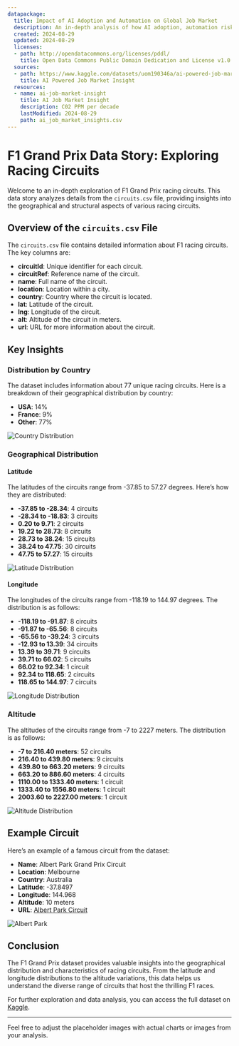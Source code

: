```yaml
---
datapackage:
  title: Impact of AI Adoption and Automation on Global Job Market
  description: An in-depth analysis of how AI adoption, automation risk, and required skills are reshaping industries, job roles, and growth prospects across various locations globally
  created: 2024-08-29
  updated: 2024-08-29
  licenses:
  - path: http://opendatacommons.org/licenses/pddl/
    title: Open Data Commons Public Domain Dedication and License v1.0
  sources:
  - path: https://www.kaggle.com/datasets/uom190346a/ai-powered-job-market-insights
    title: AI Powered Job Market Insight
  resources:
  - name: ai-job-market-insight
    title: AI Job Market Insight
    description: C02 PPM per decade
    lastModified: 2024-08-29
    path: ai_job_market_insights.csv
---
```


# F1 Grand Prix Data Story: Exploring Racing Circuits

Welcome to an in-depth exploration of F1 Grand Prix racing circuits. This data story analyzes details from the `circuits.csv` file, providing insights into the geographical and structural aspects of various racing circuits.

## Overview of the `circuits.csv` File

The `circuits.csv` file contains detailed information about F1 racing circuits. The key columns are:

- **circuitId**: Unique identifier for each circuit.
- **circuitRef**: Reference name of the circuit.
- **name**: Full name of the circuit.
- **location**: Location within a city.
- **country**: Country where the circuit is located.
- **lat**: Latitude of the circuit.
- **lng**: Longitude of the circuit.
- **alt**: Altitude of the circuit in meters.
- **url**: URL for more information about the circuit.

## Key Insights

### Distribution by Country

The dataset includes information about 77 unique racing circuits. Here is a breakdown of their geographical distribution by country:

- **USA**: 14%
- **France**: 9%
- **Other**: 77%

![Country Distribution](https://via.placeholder.com/600x300.png?text=Country+Distribution)

### Geographical Distribution

#### Latitude

The latitudes of the circuits range from -37.85 to 57.27 degrees. Here’s how they are distributed:

- **-37.85 to -28.34**: 4 circuits
- **-28.34 to -18.83**: 3 circuits
- **0.20 to 9.71**: 2 circuits
- **19.22 to 28.73**: 8 circuits
- **28.73 to 38.24**: 15 circuits
- **38.24 to 47.75**: 30 circuits
- **47.75 to 57.27**: 15 circuits

![Latitude Distribution](https://via.placeholder.com/600x300.png?text=Latitude+Distribution)

#### Longitude

The longitudes of the circuits range from -118.19 to 144.97 degrees. The distribution is as follows:

- **-118.19 to -91.87**: 8 circuits
- **-91.87 to -65.56**: 8 circuits
- **-65.56 to -39.24**: 3 circuits
- **-12.93 to 13.39**: 34 circuits
- **13.39 to 39.71**: 9 circuits
- **39.71 to 66.02**: 5 circuits
- **66.02 to 92.34**: 1 circuit
- **92.34 to 118.65**: 2 circuits
- **118.65 to 144.97**: 7 circuits

![Longitude Distribution](https://via.placeholder.com/600x300.png?text=Longitude+Distribution)

### Altitude

The altitudes of the circuits range from -7 to 2227 meters. The distribution is as follows:

- **-7 to 216.40 meters**: 52 circuits
- **216.40 to 439.80 meters**: 9 circuits
- **439.80 to 663.20 meters**: 9 circuits
- **663.20 to 886.60 meters**: 4 circuits
- **1110.00 to 1333.40 meters**: 1 circuit
- **1333.40 to 1556.80 meters**: 1 circuit
- **2003.60 to 2227.00 meters**: 1 circuit

![Altitude Distribution](https://via.placeholder.com/600x300.png?text=Altitude+Distribution)

## Example Circuit

Here’s an example of a famous circuit from the dataset:

- **Name**: Albert Park Grand Prix Circuit
- **Location**: Melbourne
- **Country**: Australia
- **Latitude**: -37.8497
- **Longitude**: 144.968
- **Altitude**: 10 meters
- **URL**: [Albert Park Circuit](http://en.wikipedia.org/wiki/Melbourne_Grand_Prix_Circuit)

![Albert Park](https://via.placeholder.com/600x300.png?text=Albert+Park+Grand+Prix+Circuit)

## Conclusion

The F1 Grand Prix dataset provides valuable insights into the geographical distribution and characteristics of racing circuits. From the latitude and longitude distributions to the altitude variations, this data helps us understand the diverse range of circuits that host the thrilling F1 races.

For further exploration and data analysis, you can access the full dataset on [Kaggle](https://www.kaggle.com/datasets/harshitstark/f1-grandprix-datavault/data).

---

Feel free to adjust the placeholder images with actual charts or images from your analysis.
